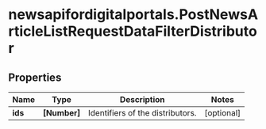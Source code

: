 # newsapifordigitalportals.PostNewsArticleListRequestDataFilterDistributor

## Properties

Name | Type | Description | Notes
------------ | ------------- | ------------- | -------------
**ids** | **[Number]** | Identifiers of the distributors. | [optional] 


